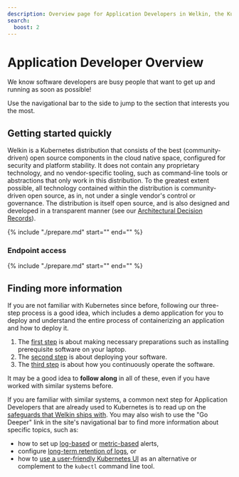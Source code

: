 ```yaml
---
description: Overview page for Application Developers in Welkin, the Kubernetes platform for software critical to our society
search:
  boost: 2
---
```


# Application Developer Overview

We know software developers are busy people that want to get up and running as soon as possible!

Use the navigational bar to the side to jump to the section that interests you the most.

## Getting started quickly

Welkin is a Kubernetes distribution that consists of the best (community-driven) open source components in the cloud native space, configured for security and platform stability.
It does not contain any proprietary technology, and no vendor-specific tooling, such as command-line tools or abstractions that only work in this distribution.
To the greatest extent possible, all technology contained within the distribution is community-driven open source, as in, not under a single vendor's control or governance.
The distribution is itself open source, and is also designed and developed in a transparent manner (see our [Architectural Decision Records](../adr/index.md)).

{%
    include "./prepare.md"
    start="<!--prerequisites-start-->"
    end="<!--prerequisites-end-->"
    %}

### Endpoint access

{%
    include "./prepare.md"
    start="<!--endpoint-access-start-->"
    end="<!--endpoint-access-end-->"
%}

<!--
## Component overview

TODO https://github.com/elastisys/welkin/issues/836

-->

## Finding more information

If you are not familiar with Kubernetes since before, following our three-step process is a good idea, which includes a demo application for you to deploy and understand the entire process of containerizing an application and how to deploy it.

1. The [first step](prepare.md) is about making necessary preparations such as installing prerequisite software on your laptop.
1. The [second step](deploy.md) is about deploying your software.
1. The [third step](operate.md) is about how you continuously operate the software.

It may be a good idea to **follow along** in all of these, even if you have worked with similar systems before.

If you are familiar with similar systems, a common next step for Application Developers that are already used to Kubernetes is to read up on the [safeguards that Welkin ships with](safeguards/index.md).
You may also wish to use the "Go Deeper" link in the site's navigational bar to find more information about specific topics, such as:

- how to set up [log-based](log-based-alerts.md) or [metric-based](alerts.md) alerts,
- configure [long-term retention of logs](long-term-log-retention.md), or
- how to [use a user-friendly Kubernetes UI](kubernetes-ui.md) as an alternative or complement to the `kubectl` command line tool.
